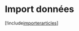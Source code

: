# Import données

[!include[importerarticles](importdonnees.importerarticles.autogen.md)]






































